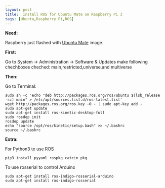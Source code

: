 ```yaml
---
layout: post
title:  Install ROS for Ubuntu Mate on Raspberry Pi 3
tags: [Ubuntu,Raspberry Pi,ROS]
---
```


**Need:**

Raspberry just flashed with [Ubuntu Mate](https://ubuntu-mate.org/download/) image.

**First:**

Go to System -> Administration -> Software & Updates
make following chechboxes cheched:
main,restricted,universe,and multiverse

**Then**:

Go to Terminal:
```shell
sudo sh -c 'echo "deb http://packages.ros.org/ros/ubuntu $(lsb_release -sc) main" > /etc/apt/sources.list.d/ros-latest.list'
wget http://packages.ros.org/ros.key -O - | sudo apt-key add -
sudo apt-get update
sudo apt-get install ros-kinetic-desktop-full
sudo rosdep init
rosdep update
echo "source /opt/ros/kinetic/setup.bash" >> ~/.bashrc
source ~/.bashrc
```

**Extra:**

For Python3 to use ROS
```shell
pip3 install pyyaml rospkg catcin_pkg

```
To use rosserial to control Arduino
```shell
sudo apt-get install ros-indigo-rosserial-arduino
sudo apt-get install ros-indigo-rosserial
```
